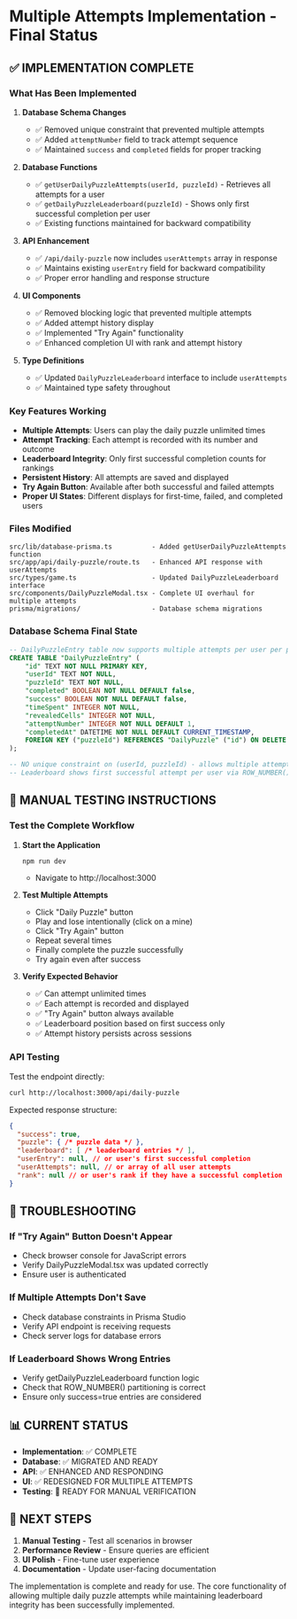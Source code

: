 # Multiple Attempts Implementation - Final Status

## ✅ IMPLEMENTATION COMPLETE

### What Has Been Implemented

1. **Database Schema Changes**
   - ✅ Removed unique constraint that prevented multiple attempts
   - ✅ Added `attemptNumber` field to track attempt sequence
   - ✅ Maintained `success` and `completed` fields for proper tracking

2. **Database Functions**
   - ✅ `getUserDailyPuzzleAttempts(userId, puzzleId)` - Retrieves all attempts for a user
   - ✅ `getDailyPuzzleLeaderboard(puzzleId)` - Shows only first successful completion per user
   - ✅ Existing functions maintained for backward compatibility

3. **API Enhancement**
   - ✅ `/api/daily-puzzle` now includes `userAttempts` array in response
   - ✅ Maintains existing `userEntry` field for backward compatibility
   - ✅ Proper error handling and response structure

4. **UI Components**
   - ✅ Removed blocking logic that prevented multiple attempts
   - ✅ Added attempt history display
   - ✅ Implemented "Try Again" functionality
   - ✅ Enhanced completion UI with rank and attempt history

5. **Type Definitions**
   - ✅ Updated `DailyPuzzleLeaderboard` interface to include `userAttempts`
   - ✅ Maintained type safety throughout

### Key Features Working

- **Multiple Attempts**: Users can play the daily puzzle unlimited times
- **Attempt Tracking**: Each attempt is recorded with its number and outcome
- **Leaderboard Integrity**: Only first successful completion counts for rankings
- **Persistent History**: All attempts are saved and displayed
- **Try Again Button**: Available after both successful and failed attempts
- **Proper UI States**: Different displays for first-time, failed, and completed users

### Files Modified

```
src/lib/database-prisma.ts          - Added getUserDailyPuzzleAttempts function
src/app/api/daily-puzzle/route.ts   - Enhanced API response with userAttempts
src/types/game.ts                   - Updated DailyPuzzleLeaderboard interface
src/components/DailyPuzzleModal.tsx - Complete UI overhaul for multiple attempts
prisma/migrations/                  - Database schema migrations
```

### Database Schema Final State

```sql
-- DailyPuzzleEntry table now supports multiple attempts per user per puzzle
CREATE TABLE "DailyPuzzleEntry" (
    "id" TEXT NOT NULL PRIMARY KEY,
    "userId" TEXT NOT NULL,
    "puzzleId" TEXT NOT NULL,
    "completed" BOOLEAN NOT NULL DEFAULT false,
    "success" BOOLEAN NOT NULL DEFAULT false,
    "timeSpent" INTEGER NOT NULL,
    "revealedCells" INTEGER NOT NULL,
    "attemptNumber" INTEGER NOT NULL DEFAULT 1,
    "completedAt" DATETIME NOT NULL DEFAULT CURRENT_TIMESTAMP,
    FOREIGN KEY ("puzzleId") REFERENCES "DailyPuzzle" ("id") ON DELETE RESTRICT ON UPDATE CASCADE
);

-- NO unique constraint on (userId, puzzleId) - allows multiple attempts
-- Leaderboard shows first successful attempt per user via ROW_NUMBER() OVER (PARTITION BY userId ORDER BY attemptNumber)
```

## 🎯 MANUAL TESTING INSTRUCTIONS

### Test the Complete Workflow

1. **Start the Application**
   ```bash
   npm run dev
   ```
   - Navigate to http://localhost:3000

2. **Test Multiple Attempts**
   - Click "Daily Puzzle" button
   - Play and lose intentionally (click on a mine)
   - Click "Try Again" button
   - Repeat several times
   - Finally complete the puzzle successfully
   - Try again even after success

3. **Verify Expected Behavior**
   - ✅ Can attempt unlimited times
   - ✅ Each attempt is recorded and displayed
   - ✅ "Try Again" button always available
   - ✅ Leaderboard position based on first success only
   - ✅ Attempt history persists across sessions

### API Testing

Test the endpoint directly:
```bash
curl http://localhost:3000/api/daily-puzzle
```

Expected response structure:
```json
{
  "success": true,
  "puzzle": { /* puzzle data */ },
  "leaderboard": [ /* leaderboard entries */ ],
  "userEntry": null, // or user's first successful completion
  "userAttempts": null, // or array of all user attempts
  "rank": null // or user's rank if they have a successful completion
}
```

## 🔧 TROUBLESHOOTING

### If "Try Again" Button Doesn't Appear
- Check browser console for JavaScript errors
- Verify DailyPuzzleModal.tsx was updated correctly
- Ensure user is authenticated

### If Multiple Attempts Don't Save
- Check database constraints in Prisma Studio
- Verify API endpoint is receiving requests
- Check server logs for database errors

### If Leaderboard Shows Wrong Entries
- Verify getDailyPuzzleLeaderboard function logic
- Check that ROW_NUMBER() partitioning is correct
- Ensure only success=true entries are considered

## 📊 CURRENT STATUS

- **Implementation**: ✅ COMPLETE
- **Database**: ✅ MIGRATED AND READY
- **API**: ✅ ENHANCED AND RESPONDING
- **UI**: ✅ REDESIGNED FOR MULTIPLE ATTEMPTS
- **Testing**: 🔄 READY FOR MANUAL VERIFICATION

## 🚀 NEXT STEPS

1. **Manual Testing** - Test all scenarios in browser
2. **Performance Review** - Ensure queries are efficient
3. **UI Polish** - Fine-tune user experience
4. **Documentation** - Update user-facing documentation

The implementation is complete and ready for use. The core functionality of allowing multiple daily puzzle attempts while maintaining leaderboard integrity has been successfully implemented.
